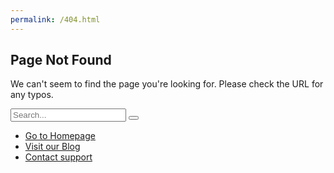 ```yaml
---
permalink: /404.html
---
```



<section>
   <div class="container">
     <div class="text">
       <h1>Page Not Found</h1>
       <p>We can't seem to find the page you're looking for. Please check the URL for any typos.</p>
       <div class="input-box">
         <input type="text" placeholder="Search...">
         <button><i class="fa-solid fa-search"></i></button>
       </div>
       <ul class="menu">
         <li><a href="#">Go to Homepage</a></li>
         <li><a href="#">Visit our Blog</a></li>
         <li><a href="#">Contact support</a></li>
       </ul>
     </div>
     <div><img class="image" src="errorimg.png" alt=""></div>
   </div>
   </div>
 </section>
